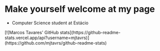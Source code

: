 # Make yourself welcome at my page

<div>
  <ul>
    <li>Computer Science student at Estácio</li>
  </ul>
</div>
[![Marcos Tavares' GitHub stats](https://github-readme-stats.vercel.app/api?username=mjtavrs)](https://github.com/mjtavrs/github-readme-stats)
